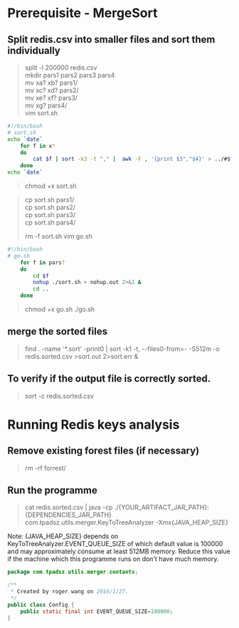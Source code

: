 # Prerequisite - MergeSort

## Split redis.csv into smaller files and sort them individually
> split -l 200000 redis.csv  
> mkdir pars1 pars2 pars3 pars4  
> mv xa? xb? pars1/  
> mv xc? xd? pars2/  
> mv xe? xf? pars3/  
> mv xg? pars4/  
> vim sort.sh
```bash
#!/bin/bash
# sort.sh 
echo `date`
    for f in x* 
    do 
        cat $f | sort -k3 -t "," |  awk -F , '{print $3","$4}' > ../#$f.sort
    done 
echo `date`
```

> chmod +x sort.sh

> cp sort.sh pars1/  
> cp sort.sh pars2/  
> cp sort.sh pars3/  
> cp sort.sh pars4/  
> 
> rm -f sort.sh
> vim go.sh
```bash
#!/bin/bash
# go.sh
    for f in pars? 
    do 
        cd $f
        nohup ./sort.sh > nohup.out 2>&1 &
        cd ..
    done 
```


> chmod +x go.sh
> ./go.sh

## merge the sorted files
> find . -name '*.sort' -print0 | sort -k1 -t, --files0-from=- -S512m -o redis.sorted.csv >sort.out 2>sort.err &

## To verify if the output file is correctly sorted.
> sort -c redis.sorted.csv  


# Running Redis keys analysis

## Remove existing forest files (if necessary)

> rm -rf forrest/

## Run the programme
> cat redis.sorted.csv | java -cp ./{YOUR_ARTIFACT_JAR_PATH}:{DEPENDENCIES_JAR_PATH} com.tpadsz.utils.merger.KeyToTreeAnalyzer -Xmx{JAVA_HEAP_SIZE}

Note: {JAVA_HEAP_SIZE} depends on KeyToTreeAnalyzer.EVENT_QUEUE_SIZE of which default value is 100000 and may approximately consume at least 512MB memory. Reduce this value if the machine which this programme runs on don't have much memory.   


```java
package com.tpadsz.utils.merger.contants;

/**
 * Created by roger.wang on 2016/1/27.
 */
public class Config {
    public static final int EVENT_QUEUE_SIZE=100000;
}
```

